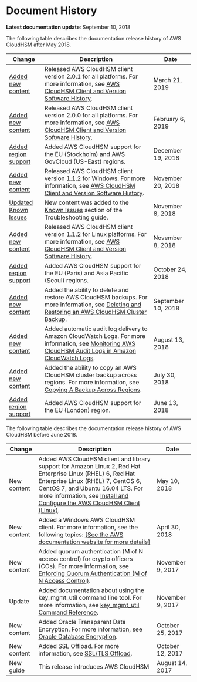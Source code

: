# Document History<a name="document-history"></a>

**Latest documentation update**: September 10, 2018

The following table describes the documentation release history of AWS CloudHSM after May 2018\.

| Change | Description | Date | 
| --- |--- |--- |
| [Added new content](#document-history) | Released AWS CloudHSM client version 2\.0\.1 for all platforms\. For more information, see [AWS CloudHSM Client and Version Software History](https://docs.aws.amazon.com/cloudhsm/latest/userguide/client-history.html#client-version-2-0-1)\. | March 21, 2019 | 
| [Added new content](#document-history) | Released AWS CloudHSM client version 2\.0\.0 for all platforms\. For more information, see [AWS CloudHSM Client and Version Software History](https://docs.aws.amazon.com/cloudhsm/latest/userguide/client-history.html#client-version-2-0-0)\. | February 6, 2019 | 
| [Added region support](#document-history) | Added AWS CloudHSM support for the EU \(Stockholm\) and AWS GovCloud \(US\-East\) regions\. | December 19, 2018 | 
| [Added new content](#document-history) | Released AWS CloudHSM client version 1\.1\.2 for Windows\. For more information, see [AWS CloudHSM Client and Version Software History](https://docs.aws.amazon.com/cloudhsm/latest/userguide/client-history.html#client-version-1-1-2)\. | November 20, 2018 | 
| [Updated Known Issues](#document-history) | New content was added to the [Known Issues](https://docs.aws.amazon.com/cloudhsm/latest/userguide/KnownIssues.html) section of the Troubleshooting guide\. | November 8, 2018 | 
| [Added new content](#document-history) | Released AWS CloudHSM client version 1\.1\.2 for Linux platforms\. For more information, see [AWS CloudHSM Client and Version Software History](https://docs.aws.amazon.com/cloudhsm/latest/userguide/client-history.html#client-version-1-1-2)\. | November 8, 2018 | 
| [Added region support](#document-history) | Added AWS CloudHSM support for the EU \(Paris\) and Asia Pacific \(Seoul\) regions\. | October 24, 2018 | 
| [Added new content](#document-history) | Added the ability to delete and restore AWS CloudHSM backups\. For more information, see [Deleting and Restoring an AWS CloudHSM Cluster Backup](https://docs.aws.amazon.com/cloudhsm/latest/userguide/delete-restore-backup.html)\. | September 10, 2018 | 
| [Added new content](#document-history) | Added automatic audit log delivery to Amazon CloudWatch Logs\. For more information, see [Monitoring AWS CloudHSM Audit Logs in Amazon CloudWatch Logs](https://docs.aws.amazon.com/cloudhsm/latest/userguide/get-hsm-audit-logs-using-cloudwatch.html)\. | August 13, 2018 | 
| [Added new content](#document-history) | Added the ability to copy an AWS CloudHSM cluster backup across regions\. For more information, see [Copying A Backup Across Regions](https://docs.aws.amazon.com/cloudhsm/latest/userguide/copy-backup-to-region.html)\. | July 30, 2018 | 
| [Added region support](#document-history) | Added AWS CloudHSM support for the EU \(London\) region\. | June 13, 2018 | 

The following table describes the documentation release history of AWS CloudHSM before June 2018\.


| Change | Description | Date | 
| --- | --- | --- | 
| New content |  Added AWS CloudHSM client and library support for Amazon Linux 2, Red Hat Enterprise Linux \(RHEL\) 6, Red Hat Enterprise Linux \(RHEL\) 7, CentOS 6, CentOS 7, and Ubuntu 16\.04 LTS\. For more information, see [Install and Configure the AWS CloudHSM Client \(Linux\)](install-and-configure-client-linux.md)\.   | May 10, 2018 | 
| New content |  Added a Windows AWS CloudHSM client\. For more information, see the following topics: [\[See the AWS documentation website for more details\]](http://docs.aws.amazon.com/cloudhsm/latest/userguide/document-history.html)  | April 30, 2018 | 
| New content |  Added quorum authentication \(M of N access control\) for crypto officers \(COs\)\. For more information, see [Enforcing Quorum Authentication \(M of N Access Control\)](quorum-authentication.md)\.   | November 9, 2017 | 
| Update |  Added documentation about using the key\_mgmt\_util command line tool\. For more information, see [key\_mgmt\_util Command Reference](key_mgmt_util-reference.md)\.   | November 9, 2017 | 
| New content |  Added Oracle Transparent Data Encryption\. For more information, see [Oracle Database Encryption](oracle-tde.md)\.   | October 25, 2017 | 
| New content |  Added SSL Offload\. For more information, see [SSL/TLS Offload](ssl-offload.md)\.   | October 12, 2017 | 
| New guide |  This release introduces AWS CloudHSM  | August 14, 2017 | 